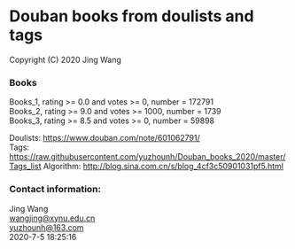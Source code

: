 # Douban books from doulists and tags
Copyright (C) 2020 Jing Wang

### Books
Books_1, rating >= 0.0 and votes >= 0,    number = 172791  
Books_2, rating >= 9.0 and votes >= 1000, number = 1739  
Books_3, rating >= 8.5 and votes >= 0,    number = 59898  

Doulists:  https://www.douban.com/note/601062791/  
Tags:      https://raw.githubusercontent.com/yuzhounh/Douban_books_2020/master/Tags_list
Algorithm: http://blog.sina.com.cn/s/blog_4cf3c50901031pf5.html  

### Contact information:
Jing Wang  
wangjing@xynu.edu.cn  
yuzhounh@163.com  
2020-7-5 18:25:16

